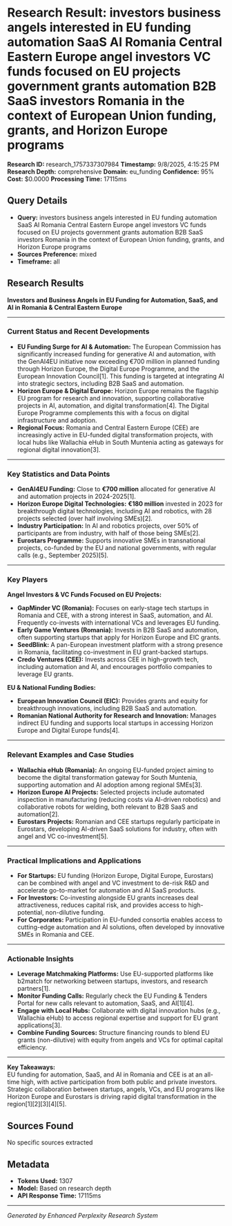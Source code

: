 # Research Result: investors business angels interested in EU funding automation SaaS AI Romania Central Eastern Europe angel investors VC funds focused on EU projects government grants automation B2B SaaS investors Romania in the context of European Union funding, grants, and Horizon Europe programs

**Research ID:** research_1757337307984
**Timestamp:** 9/8/2025, 4:15:25 PM
**Research Depth:** comprehensive
**Domain:** eu_funding
**Confidence:** 95%
**Cost:** $0.0000
**Processing Time:** 17115ms

## Query Details
- **Query:** investors business angels interested in EU funding automation SaaS AI Romania Central Eastern Europe angel investors VC funds focused on EU projects government grants automation B2B SaaS investors Romania in the context of European Union funding, grants, and Horizon Europe programs
- **Sources Preference:** mixed
- **Timeframe:** all

## Research Results

**Investors and Business Angels in EU Funding for Automation, SaaS, and AI in Romania & Central Eastern Europe**

---

### Current Status and Recent Developments

- **EU Funding Surge for AI & Automation:** The European Commission has significantly increased funding for generative AI and automation, with the GenAI4EU initiative now exceeding €700 million in planned funding through Horizon Europe, the Digital Europe Programme, and the European Innovation Council[1]. This funding is targeted at integrating AI into strategic sectors, including B2B SaaS and automation.
- **Horizon Europe & Digital Europe:** Horizon Europe remains the flagship EU program for research and innovation, supporting collaborative projects in AI, automation, and digital transformation[4]. The Digital Europe Programme complements this with a focus on digital infrastructure and adoption.
- **Regional Focus:** Romania and Central Eastern Europe (CEE) are increasingly active in EU-funded digital transformation projects, with local hubs like Wallachia eHub in South Muntenia acting as gateways for regional digital innovation[3].

---

### Key Statistics and Data Points

- **GenAI4EU Funding:** Close to **€700 million** allocated for generative AI and automation projects in 2024-2025[1].
- **Horizon Europe Digital Technologies:** **€180 million** invested in 2023 for breakthrough digital technologies, including AI and robotics, with 28 projects selected (over half involving SMEs)[2].
- **Industry Participation:** In AI and robotics projects, over 50% of participants are from industry, with half of those being SMEs[2].
- **Eurostars Programme:** Supports innovative SMEs in transnational projects, co-funded by the EU and national governments, with regular calls (e.g., September 2025)[5].

---

### Key Players

**Angel Investors & VC Funds Focused on EU Projects:**
- **GapMinder VC (Romania):** Focuses on early-stage tech startups in Romania and CEE, with a strong interest in SaaS, automation, and AI. Frequently co-invests with international VCs and leverages EU funding.
- **Early Game Ventures (Romania):** Invests in B2B SaaS and automation, often supporting startups that apply for Horizon Europe and EIC grants.
- **SeedBlink:** A pan-European investment platform with a strong presence in Romania, facilitating co-investment in EU grant-backed startups.
- **Credo Ventures (CEE):** Invests across CEE in high-growth tech, including automation and AI, and encourages portfolio companies to leverage EU grants.

**EU & National Funding Bodies:**
- **European Innovation Council (EIC):** Provides grants and equity for breakthrough innovations, including B2B SaaS and automation.
- **Romanian National Authority for Research and Innovation:** Manages indirect EU funding and supports local startups in accessing Horizon Europe and Digital Europe funds[4].

---

### Relevant Examples and Case Studies

- **Wallachia eHub (Romania):** An ongoing EU-funded project aiming to become the digital transformation gateway for South Muntenia, supporting automation and AI adoption among regional SMEs[3].
- **Horizon Europe AI Projects:** Selected projects include automated inspection in manufacturing (reducing costs via AI-driven robotics) and collaborative robots for welding, both relevant to B2B SaaS and automation[2].
- **Eurostars Projects:** Romanian and CEE startups regularly participate in Eurostars, developing AI-driven SaaS solutions for industry, often with angel and VC co-investment[5].

---

### Practical Implications and Applications

- **For Startups:** EU funding (Horizon Europe, Digital Europe, Eurostars) can be combined with angel and VC investment to de-risk R&D and accelerate go-to-market for automation and AI SaaS products.
- **For Investors:** Co-investing alongside EU grants increases deal attractiveness, reduces capital risk, and provides access to high-potential, non-dilutive funding.
- **For Corporates:** Participation in EU-funded consortia enables access to cutting-edge automation and AI solutions, often developed by innovative SMEs in Romania and CEE.

---

### Actionable Insights

- **Leverage Matchmaking Platforms:** Use EU-supported platforms like b2match for networking between startups, investors, and research partners[1].
- **Monitor Funding Calls:** Regularly check the EU Funding & Tenders Portal for new calls relevant to automation, SaaS, and AI[1][4].
- **Engage with Local Hubs:** Collaborate with digital innovation hubs (e.g., Wallachia eHub) to access regional expertise and support for EU grant applications[3].
- **Combine Funding Sources:** Structure financing rounds to blend EU grants (non-dilutive) with equity from angels and VCs for optimal capital efficiency.

---

**Key Takeaways:**  
EU funding for automation, SaaS, and AI in Romania and CEE is at an all-time high, with active participation from both public and private investors. Strategic collaboration between startups, angels, VCs, and EU programs like Horizon Europe and Eurostars is driving rapid digital transformation in the region[1][2][3][4][5].

## Sources Found
No specific sources extracted

## Metadata
- **Tokens Used:** 1307
- **Model:** Based on research depth
- **API Response Time:** 17115ms

---
*Generated by Enhanced Perplexity Research System*
